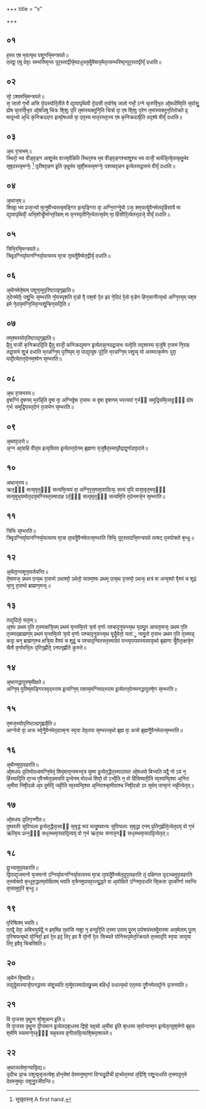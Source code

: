 +++
title = "४"

+++
## ०१
ह᳘स्त एष भ᳘वत्य᳘थ पशू᳘नभि᳘मन्त्रयते॥  
एतद्वा᳘ एषु देवाः᳘ सम्भरिष्य᳘न्तः पुर᳘स्ताद्वीर्य᳘मदधुस्त᳘थैॗवैष्वय᳘मेत᳘त्सम्भरिष्य᳘न्पुर᳘स्ताद्वीर्यं᳘ दधाति॥  
## ०२
सो᳘ ऽश्वमभि᳘मन्त्रयते॥  
स᳘ जातो ग᳘र्भो असि रो᳘दस्योरि᳘तीते वै द्या᳘वापृथिवी रो᳘दसी त᳘योरेष᳘ जातो गर्भो᳘ ऽग्ने चा᳘रुर्वि᳘भृत ओ᳘षधीष्वि᳘ति स᳘र्वासुॗ ह्येष चा᳘रुर्वि᳘भृत ओ᳘षधिषु चित्रः शि᳘शुः प᳘रि त᳘मांस्यक्तूनि᳘ति चित्रो वा᳘ एष शि᳘शुः प᳘रेण त᳘मांस्यक्तून᳘तिरोचते प्र᳘ मातृ᳘भ्यो अ᳘धि क᳘निक्रदद्गा इत्यो᳘षधयो वा᳘ एत᳘स्य मात᳘रस्ता᳘भ्य एष क᳘निक्रदत्प्रै᳘ति तद᳘श्वे वीर्यं᳘ दधाति॥  
## ०३
अ᳘थ रा᳘सभम्॥  
स्थिरो᳘ भव वीड्व᳘ङ्ग आशु᳘र्भव वाज्य᳘र्वन्निति स्थिर᳘श्च भ᳘व वीड्व᳘ङ्गश्चाशु᳘श्च भव वाजी᳘ चार्वन्नि᳘त्ये᳘तत्पृथु᳘र्भव सुष᳘दस्त्व᳘मग्नेः᳘ [^wbr_1] पुरीषवा᳘हण इ᳘ति पृथु᳘र्भव सुशी᳘मस्त्व᳘मग्नेः᳘ पशव्यवा᳘हन इ᳘त्येतत्तद्रा᳘सभे वीर्यं᳘ दधाति॥  

[^wbr_1]: सुख᳘दस्त्व᳘ A first hand.

## ०४
अ᳘थाज᳘म्॥  
शिखा᳘ भव प्रजा᳘भ्यो मा᳘नुषीभ्यस्त्व᳘मङ्गिर इत्य᳘ङ्गिरा वा᳘ अग्नि᳘राग्नेॗयो ऽजः᳘ शम᳘यत्येॗवैनमेतद᳘हिंसायै मा द्या᳘वापृथिवी᳘ अभि᳘शोचीॗर्मान्त᳘रिक्षम् मा व᳘नस्प᳘तीनि᳘त्येतत्स᳘र्वम् मा᳘ हिंसीरि᳘त्येतत्त᳘दजे᳘ वीर्यं᳘ दधाति॥  
## ०५
त्रिभि᳘रभि᳘मन्त्रयते॥  
त्रिवृ᳘दग्निर्या᳘वानग्निर्या᳘वत्यस्य मा᳘त्रा ता᳘वतैॗवैष्वेत᳘द्वीर्य᳘ दधाति॥  
## ०६
अ᳘थैनमेते᳘षाम् पशूना᳘मुप᳘रिष्टात्प्र᳘गृह्णाति॥  
त᳘देनमेतैः᳘ पशु᳘भिः स᳘म्भरति नो᳘पस्पृशति व᳘ज्रो वै᳘ पश᳘वो रे᳘त इदं ने᳘दिदं रे᳘तो व᳘ज्रेण हिन᳘सानीत्य᳘थो अग्नि᳘रय᳘म् पश᳘व इमे ने᳘दय᳘मग्नि᳘रिमा᳘न्पशू᳘न्हिन᳘सदि᳘ति॥  
## ०७
तम᳘श्वस्योप᳘रिष्टात्प्र᳘गृह्णाति॥  
प्रै᳘तु वाजी क᳘निक्रददि᳘ति प्रै᳘तु वाजी᳘ कनिक्रद्य᳘मान इ᳘त्येतन्ना᳘नदद्रा᳘सभः पत्वे᳘ति तद᳘श्वस्य य᳘जुषि रा᳘सभं नि᳘राह तद्रा᳘सभे शु᳘चं दधाति भ᳘रन्नग्नि᳘म् पुरीष्य᳘म् मा᳘ पाद्या᳘युषः पुरे᳘ति भ᳘रन्नग्नि᳘म् पशॗव्य᳘ मो अस्मात्क᳘र्मणः पुरा᳘ पादी᳘त्येतत्त᳘देनम᳘श्वेन स᳘म्भरति॥  
## ०८
अ᳘थ रा᳘सभस्य॥  
वृ᳘षाग्निं वृ᳘षणम् भ᳘रन्नि᳘ति वृ᳘षा वा᳘ अग्निर्वृ᳘षा रा᳘सभः स वृ᳘षा वृ᳘षाणम् भरत्यपां ग᳘र्भᳫं समुद्रि᳘यमि᳘त्यपाॗᳫंॗ ह्येष ग᳘र्भः समुद्रि᳘यस्त᳘देनं रा᳘सभेन स᳘म्भरति॥  
## ०९
अ᳘थापा᳘दत्ते॥  
अ᳘ग्न आ᳘याहि वीत᳘य इत्य᳘वितव इ᳘त्येतत्त᳘देनम् ब्र᳘ह्मणा य᳘जुषैत᳘स्माछौ᳘द्राद्व᳘र्णादपा᳘दत्ते॥  
## १०
अथाज᳘स्य॥  
ऋत᳘ᳫं᳘ सत्य᳘मृत᳘ᳫं᳘ सत्यमि᳘त्ययं वा᳘ अग्नि᳘रृत᳘मसा᳘वादित्यः᳘ सत्यं य᳘दि वासा᳘वृत᳘मय᳘ᳫं᳘ सत्य᳘मुभ᳘यम्वेत᳘दय᳘मग्निस्त᳘स्मादाह ऽर्त᳘ᳫं᳘ सत्य᳘मृत᳘ᳫं᳘ सत्यमि᳘ति त᳘देनमजे᳘न स᳘म्भरति॥  
## ११
त्रिभिः स᳘म्भरति॥  
त्रिवृ᳘दग्निर्या᳘वानग्निर्या᳘वत्यस्य मा᳘त्रा ता᳘वतैॗवैनमेतत्स᳘म्भरति त्रिभिः᳘ पुर᳘स्तादभि᳘मन्त्रयते तत्षट् त᳘स्योक्तो ब᳘न्धुः॥  
## १२
अ᳘थैता᳘न्पशूना᳘वर्तयन्ति॥  
ते᳘षामजः᳘ प्रथम एत्य᳘थ रा᳘सभो ऽथाश्वो᳘ ऽथेतो᳘ यताम᳘श्वः प्रथम᳘ एत्य᳘थ रा᳘सभो᳘ ऽथजः᳘ क्षत्रं वा अन्व᳘श्वो वै᳘श्यं च शूद्रं चा᳘नु रा᳘सभो ब्राह्मण᳘मजः᳟॥  
## १३
तद्य᳘दितो᳘ यता᳘म्॥  
अ᳘श्वः प्रथम ए᳘ति त᳘स्माक्षत्रि᳘यम् प्रथमं य᳘न्तमि᳘तरे त्र᳘यो व᳘र्णाः पश्चाद᳘नुयन्त्य᳘थ य᳘दमु᳘त आयता᳘मजः᳘ प्रथम ए᳘ति त᳘स्माद्ब्राह्मण᳘म् प्रथमं य᳘न्तमि᳘तरे त्र᳘यो व᳘र्णाः पश्चाद᳘नुयन्त्य᳘थ यॗन्नैॗवेतो᳘ यतांॗ नामु᳘तो रा᳘सभः प्रथम ए᳘ति त᳘स्मान्न᳘ कदा᳘ चन᳘ ब्राह्मण᳘श्च क्षत्रि᳘या वैश्यं च शूद्रं᳘ च पश्चाद᳘न्वितस्त᳘स्मादेवं यन्त्य᳘पापवस्यसाया᳘थो ब्र᳘ह्मणा चैॗवैत᳘त्क्षत्रे᳘ण चैतौ व᳘र्णावभि᳘तः प᳘रिगृह्णीते᳘ ऽनपगृह्णीते कुरुते॥  
## १४
अ᳘थानद्धापुरुष᳘मीक्षते॥  
अग्नि᳘म् पुरीष्य᳘मङ्गिरस्व᳘द्भराम इ᳘त्यग्नि᳘म् पशव्य᳘मग्निवद्भराम इ᳘त्येतत्त᳘देनमनद्धापुरुषे᳘ण स᳘म्भरति॥  
## १५
त᳘मज᳘स्योप᳘रिष्टात्प्रगृह्णन्नै᳘ति॥  
आग्नेयो वा᳘ अजः स्वे᳘नैॗवैनमेत᳘दात्म᳘ना स्व᳘या देव᳘तया स᳘म्भरत्य᳘थो ब्र᳘ह्म वा᳘ अजो ब्र᳘ह्मणैॗवैनमेतत्स᳘म्भरति॥  
## १६
अ᳘थैनमुपा᳘वहरति॥  
ओ᳘षधयः प्र᳘तिमोदध्वमग्नि᳘मेतं᳘ शिव᳘माय᳘न्तमभ्य᳘त्र युष्मा इ᳘त्येत᳘द्धैत᳘स्मादायत ओ᳘षधयो बिभ्यति यद्वै᳘ नो ऽयं न᳘ हिंस्यादि᳘ति ता᳘भ्य ए᳘वैनमेत᳘छमयति प्र᳘त्येनम् मोदध्वं शिवो᳘ वो ऽभ्यै᳘ति न᳘ वो हिंसिष्यती᳘ति व्य᳘स्यन्वि᳘श्वा अ᳘निरा अ᳘मीवा निषी᳘दन्नो अ᳘प दुर्मतिं᳘ जही᳘ति व्य᳘स्यन्वि᳘श्वा अ᳘निराश्चा᳘मीवाश्च निषी᳘दन्नो ऽप स᳘र्वम् पाप्मा᳘नं जही᳘त्येत᳘त्॥  
## १७
ओ᳘षधयः प्र᳘तिगृभ्णीत॥  
पुष्पवतीः सुपिप्पला इ᳘त्येत᳘द्धैता᳘साᳫं स᳘मृद्धं रूपं यत्पु᳘ष्पवत्यः सुपिप्पलाः स᳘मृद्धा एनम् प्र᳘तिगृह्णीते᳘त्येत᳘दयं᳘ वो ग᳘र्भ ऋत्वि᳘यः प्रत्न᳘ᳫं᳘ सध᳘स्थमा᳘सददि᳘त्ययं᳘ वो ग᳘र्भ ऋत᳘व्यः सनात᳘नᳫं सध᳘स्थमा᳘सददि᳘त्येत᳘त्॥  
## १८
द्वा᳘भ्यामुपा᳘वहरति॥  
द्विपाद्य᳘जमानो य᳘जमानो ऽग्निर्या᳘वानग्निर्या᳘वत्यस्य मा᳘त्रा ता᳘वतैॗवैनमेत᳘दुपा᳘वहरति तं᳘ दक्षिणत उ᳘दञ्चमुपा᳘वहरति त᳘स्योक्तो ब᳘न्धुरु᳘द्धतम᳘वोक्षितम् भवति य᳘त्रैनमुपावह᳘रत्यु᳘द्धते वा अ᳘वोक्षिते ऽग्निमा᳘दधति सि᳘कता उ᳘पकीर्णा भवन्ति ता᳘सामुप᳘रि ब᳘न्धुः॥  
## १९
प᳘रिश्रितम् भवति॥  
एतद्वै᳘ देवा᳘ अबिभयुर्यद्वै᳘ न इम᳘मिह र᳘क्षांसि नाष्ट्रा न᳘ हन्युरि᳘ति त᳘स्मा एताम् पु᳘रम् प᳘र्यश्रयंस्तथैॗवास्मा अय᳘मेताम् पु᳘रम् प᳘रिश्रयत्य᳘थो यो᳘निर्वा᳘ इयं रे᳘त इदं᳘ तिर᳘ इव वै यो᳘नौ रे᳘तः सिच्यते योनिरूप᳘मेत᳘त्क्रियते त᳘स्माद᳘पि स्व᳘या जाय᳘या तिर᳘ इवैव᳘ चिचरिषति॥  
## २०
अ᳘थैनं वि᳘ष्यति॥  
तद्य᳘देॗवास्यात्रो᳘पनद्धस्य संशु᳘च्यति ता᳘मेॗवास्मादेतछु᳘चम् बहिर्धा᳘ दधात्य᳘थो एत᳘स्या एॗवैनमेतद्यो᳘नेः प्र᳘जनयति॥  
## २१
वि पा᳘जसा पृथु᳘ना शो᳘शुचान इ᳘ति॥  
वि पा᳘जसा पृथु᳘ना दी᳘प्यमान इ᳘त्येतद्बा᳘धस्व द्विषो᳘ रक्ष᳘सो अ᳘मीवा इ᳘ति बा᳘धस्व स᳘र्वान्पाप्म᳘न इ᳘त्येत᳘त्सुश᳘र्मणो बृह᳘तः श᳘र्मणि स्यामग्ने᳘रह᳘ᳫं᳘ सह᳘वस्य प्र᳘णीतावि᳘त्याशि᳘षमा᳘शास्ते॥  
## २२
अ᳘थाजलोमा᳘न्याछि᳘द्य॥  
उ᳘दीचः प्रा᳘चः पशून्प्र᳘सृजत्येषा᳘ होभ᳘येषां देवमनुष्या᳘णां दिग्यदु᳘दीची प्रा᳘च्येत᳘स्यां त᳘द्दिशि᳘ पशू᳘न्दधाति त᳘स्मादुभ᳘ये देवमनुष्याः᳘ पशूनु᳘पजीवन्ति॥  